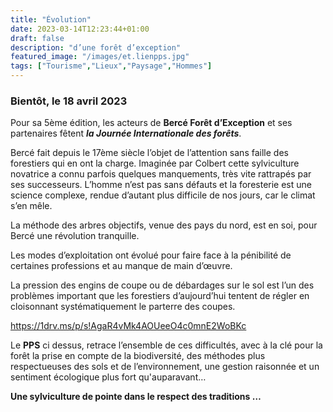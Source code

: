 ```yaml
---
title: "Évolution"
date: 2023-03-14T12:23:44+01:00
draft: false
description: "d’une forêt d’exception"
featured_image: "/images/et.lienpps.jpg"
tags: ["Tourisme","Lieux","Paysage","Hommes"]
---
```


### Bientôt, le 18 avril 2023

Pour sa 5ème édition, les acteurs de **Bercé Forêt d’Exception** et 
ses partenaires fêtent ***la Journée Internationale des forêts***.

Bercé fait depuis le 17ème siècle l’objet de l’attention sans 
faille des forestiers qui en ont la charge.
Imaginée par Colbert cette sylviculture novatrice a connu
parfois quelques manquements, très vite rattrapés par ses successeurs. 
L’homme n’est pas sans défauts et la foresterie est une science complexe,
rendue d’autant plus difficile de nos jours, car le climat s’en mêle.

La méthode des arbres objectifs, venue des pays du nord, est en soi, 
pour Bercé une révolution tranquille.

Les modes d’exploitation ont évolué pour faire face à la pénibilité
de certaines professions et au manque de main d’œuvre.

La pression des engins de coupe ou de débardages sur le sol est l’un 
des problèmes important que les forestiers d’aujourd’hui tentent 
de régler en cloisonnant systématiquement le parterre des coupes.

https://1drv.ms/p/s!AgaR4vMk4AOUeeO4c0mnE2WoBKc

Le **PPS** ci dessus, retrace l’ensemble de ces difficultés,
avec à la clé pour la forêt la prise en compte de la biodiversité, 
des méthodes plus respectueuses des sols et de l’environnement, 
une gestion raisonnée et un sentiment écologique plus fort qu'auparavant…

**Une sylviculture de pointe dans le respect des traditions …**  
  
